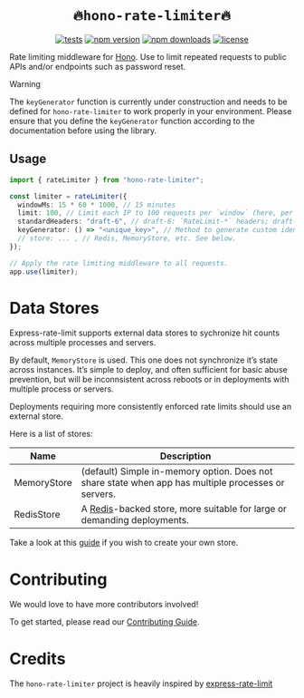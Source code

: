 <h1 align="center"> <code>🔥hono-rate-limiter🔥</code> </h1>

<div align="center">

[![tests](https://img.shields.io/github/actions/workflow/status/rhinobase/hono-rate-limiter/test.yaml)](https://github.com/rhinobase/hono-rate-limiter/actions/workflows/test.yaml)
[![npm version](https://img.shields.io/npm/v/hono-rate-limiter.svg)](https://npmjs.org/package/hono-rate-limiter "View this project on NPM")
[![npm downloads](https://img.shields.io/npm/dm/hono-rate-limiter)](https://www.npmjs.com/package/hono-rate-limiter)
[![license](https://img.shields.io/npm/l/hono-rate-limiter)](LICENSE)

</div>

Rate limiting middleware for [Hono](https://hono.dev/). Use to
limit repeated requests to public APIs and/or endpoints such as password reset.

> [!WARNING]  
> The `keyGenerator` function is currently under construction and needs to be defined for `hono-rate-limiter` to work properly in your environment. Please ensure that you define the `keyGenerator` function according to the documentation before using the library.

## Usage

```ts
import { rateLimiter } from "hono-rate-limiter";

const limiter = rateLimiter({
  windowMs: 15 * 60 * 1000, // 15 minutes
  limit: 100, // Limit each IP to 100 requests per `window` (here, per 15 minutes).
  standardHeaders: "draft-6", // draft-6: `RateLimit-*` headers; draft-7: combined `RateLimit` header
  keyGenerator: () => "<unique_key>", // Method to generate custom identifiers for clients.
  // store: ... , // Redis, MemoryStore, etc. See below.
});

// Apply the rate limiting middleware to all requests.
app.use(limiter);
```

# Data Stores

Express-rate-limit supports external data stores to sychronize hit counts across multiple processes and servers.

By default, `MemoryStore` is used. This one does not synchronize it’s state across instances. It’s simple to deploy, and often sufficient for basic abuse prevention, but will be inconnsistent across reboots or in deployments with multiple process or servers.

Deployments requiring more consistently enforced rate limits should use an external store.

Here is a list of stores:

| Name        | Description                                                                                         |
| ----------- | --------------------------------------------------------------------------------------------------- |
| MemoryStore | (default) Simple in-memory option. Does not share state when app has multiple processes or servers. |
| RedisStore  | A [Redis](https://redis.io/)-backed store, more suitable for large or demanding deployments.        |

Take a look at this [guide](https://express-rate-limit.mintlify.app/guides/creating-a-store) if you wish to create your own store.

# Contributing

We would love to have more contributors involved!

To get started, please read our [Contributing Guide](https://github.com/rhinobase/hono-rate-limiter/blob/main/CONTRIBUTING.md).

# Credits

The `hono-rate-limiter` project is heavily inspired by [express-rate-limit](https://github.com/express-rate-limit/express-rate-limit)
